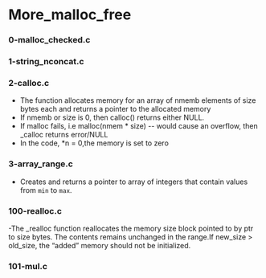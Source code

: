 # More_malloc_free

### 0-malloc_checked.c

### 1-string_nconcat.c

### 2-calloc.c
- The function allocates memory for an array of nmemb elements of size bytes each and returns a pointer to the allocated memory
- If nmemb or size is 0, then calloc() returns either NULL.
- If malloc fails, i.e malloc(nmem * size) -- would cause an overflow, then _calloc returns error/NULL
- In the code, *n = 0,the memory is set to zero

### 3-array_range.c
- Creates and returns a pointer to array of integers that contain values from `min` to `max`.

### 100-realloc.c

-The _realloc function reallocates the memory size block pointed to by ptr to size bytes. The contents remains unchanged in the range.If new_size > old_size, the “added” memory should not be initialized.

### 101-mul.c
